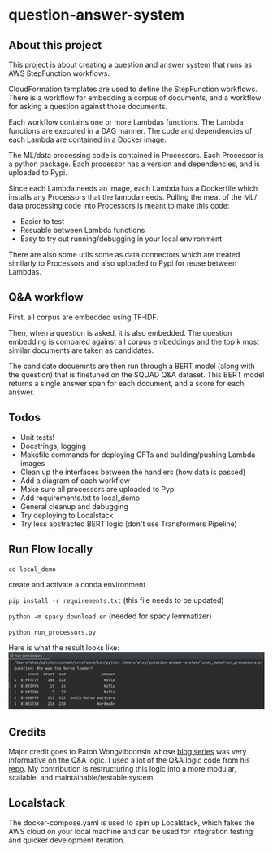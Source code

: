 # question-answer-system

## About this project
This project is about creating a question and answer system that runs as AWS StepFunction workflows.

CloudFormation templates are used to define the StepFunction workflows. There is a workflow for embedding a corpus of documents,
and a workflow for asking a question against those documents.

Each workflow contains one or more Lambdas functions. The Lambda functions are executed in a DAG manner.
The code and dependencies of each Lambda are contained in a Docker image.

The ML/data processing code is contained in Processors. Each Processor is a python package.
Each processor has a version and dependencies, and is uploaded to Pypi.

Since each Lambda needs an image, each Lambda has a Dockerfile which installs any Processors that the lambda needs. Pulling the meat of the 
ML/ data processing code into Processors is meant to make this code:
- Easier to test
- Resuable between Lambda functions
- Easy to try out running/debugging in your local environment  

There are also some utils some as data connectors which are treated similarly to Processors 
and also uploaded to Pypi for reuse between Lambdas. 

## Q&A workflow
First, all corpus are embedded using TF-IDF.

Then, when a question is asked, it is also embedded. The question embedding is
compared against all corpus embeddings and the top k most similar documents are taken as 
candidates.

The candidate docuemnts are then run through a BERT model (along with the question) that is finetuned on the SQUAD Q&A dataset.
This BERT model returns a single answer span for each document, and a score for each answer. 


## Todos
- Unit tests!
- Docstrings, logging
- Makefile commands for deploying CFTs and building/pushing Lambda images
- Clean up the interfaces between the handlers (how data is passed)
- Add a diagram of each workflow
- Make sure all processors are uploaded to Pypi
- Add requirements.txt to local_demo
- General cleanup and debugging
- Try deploying to Localstack
- Try less abstracted BERT logic (don't use Transformers Pipeline)

## Run Flow locally
`cd local_demo`

create and activate a conda environment

`pip install -r requirements.txt` (this file needs to be updated)

`python -m spacy download en` (needed for spacy lemmatizer)

`python run_processors.py`

Here is what the result looks like:
![result](docs/images/results.png)

## Credits
Major credit goes to Paton Wongviboonsin whose [blog series](https://medium.com/@patonw/question-answering-with-pytorch-transformers-part-1-8736196bf20e) was very informative on the Q&A logic.
I used a lot of the Q&A logic code from his [repo](https://github.com/patonw/questionable). My contribution is restructuring this logic
into a more modular, scalable, and maintainable/testable system. 

## Localstack
The docker-compose.yaml is used to spin up Localstack,
which fakes the AWS cloud on your local machine and can be used for integration testing and quicker development iteration.
